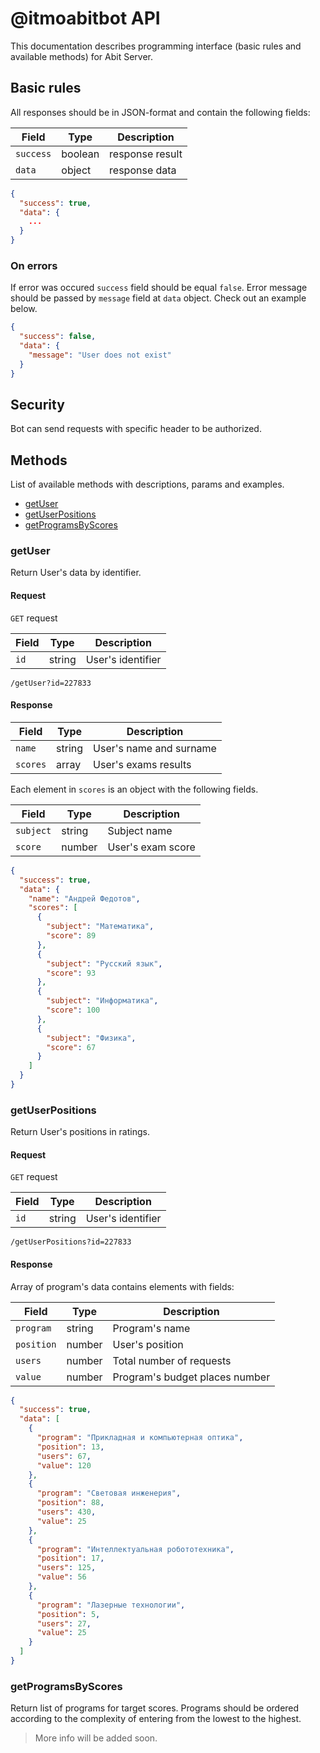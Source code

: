 # @itmoabitbot API

This documentation describes programming interface (basic rules and available methods) for Abit Server.

## Basic rules

All responses should be in JSON-format and contain the following fields:

| Field     | Type    | Description     |
|-----------|---------|-----------------|
| `success` | boolean | response result |
| `data`    | object  | response data   |


```json
{
  "success": true,
  "data": {
    ...
  }
}
```

### On errors

If error was occured `success` field should be equal `false`. Error message should be passed by `message` field at `data` object. Check out an example below.

```json
{
  "success": false,
  "data": {
    "message": "User does not exist"
  }
}
```

## Security

Bot can send requests with specific header to be authorized.

## Methods

List of available methods with descriptions, params and examples.

- [getUser](#getUser)
- [getUserPositions](#getUserPositions)
- [getProgramsByScores](#getProgramsByScores)

### getUser

Return User's data by identifier.

#### Request

`GET` request

| Field | Type   | Description       |
|-------|--------|-------------------|
| `id`  | string | User's identifier |

```
/getUser?id=227833
```

#### Response

| Field    | Type   | Description             |
|----------|--------|-------------------------|
| `name`   | string | User's name and surname |
| `scores` | array  | User's exams results    |

Each element in `scores` is an object with the following fields.

| Field     | Type   | Description       |
|-----------|--------|-------------------|
| `subject` | string | Subject name      |
| `score`   | number | User's exam score |

```json
{
  "success": true,
  "data": {
    "name": "Андрей Федотов",
    "scores": [
      {
        "subject": "Математика",
        "score": 89
      },
      {
        "subject": "Русский язык",
        "score": 93
      },
      {
        "subject": "Информатика",
        "score": 100
      },
      {
        "subject": "Физика",
        "score": 67
      }
    ]
  }
}
```

### getUserPositions

Return User's positions in ratings.

#### Request

`GET` request

| Field | Type   | Description       |
|-------|--------|-------------------|
| `id`  | string | User's identifier |

```
/getUserPositions?id=227833
```

#### Response

Array of program's data contains elements with fields:

| Field      | Type   | Description                    |
|------------|--------|--------------------------------|
| `program`  | string | Program's name                 |
| `position` | number | User's position                |
| `users`    | number | Total number of requests       |
| `value`    | number | Program's budget places number |

```json
{
  "success": true,
  "data": [
    {
      "program": "Прикладная и компьютерная оптика",
      "position": 13,
      "users": 67,
      "value": 120
    },
    {
      "program": "Световая инженерия",
      "position": 88,
      "users": 430,
      "value": 25
    },
    {
      "program": "Интеллектуальная робототехника",
      "position": 17,
      "users": 125,
      "value": 56
    },
    {
      "program": "Лазерные технологии",
      "position": 5,
      "users": 27,
      "value": 25
    }
  ]
}
```

### getProgramsByScores

Return list of programs for target scores. Programs should be ordered according to the complexity of entering from the lowest to the highest.

> More info will be added soon.

